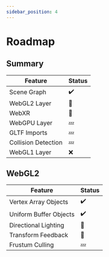```yaml
---
sidebar_position: 4
---
```


# Roadmap

## Summary

| Feature             | Status |
| ------------------- | ------ |
| Scene Graph         | ✔️      |
| WebGL2 Layer        | 🔨      |
| WebXR               | 🔨      |
| WebGPU Layer        | 💤      |
| GLTF Imports        | 💤      |
| Collision Detection | 💤      |
| WebGL1 Layer        | ❌      |

## WebGL2

| Feature                | Status |
| ---------------------- | ------ |
| Vertex Array Objects   | ✔️      |
| Uniform Buffer Objects | ✔️      |
| Directional Lighting   | 🔨      |
| Transform Feedback     | 🔨      |
| Frustum Culling        | 💤      |

